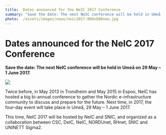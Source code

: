 ```yaml
---
title:  Dates announced for the NeIC 2017 Conference 
summary: "Save the date: The next NeIC conference will be held in Umeå on 29 May – 1 June 2017."
photo:  /assets/images/news/neic2017-800x600new.jpg
---
```


Dates announced for the NeIC 2017 Conference
============================================

**Save the date: The next NeIC conference will be held in Umeå on 29 May – 1 June 2017.**

<a href="{% include baseurl %}/assets/images/news/neic2017-800x600new.jpg"> <img class="smallpic" src="{% include baseurl %}/assets/images/news/neic2017-800x600new-mini.jpg"> </a>

Twice before, in May 2013 in Trondheim and May 2015 in Espoo, NeIC has hosted a big bi-annual conference to gather the Nordic e-infrastructure community to discuss and prepare for the future. Next time, in 2017, the four-day event will take place in Umeå, 29 May – 1 June 2017.

This time, NeIC 2017 will be hosted by NeIC and SNIC, and organized as a collaboration between CSC, DeIC, NeIC, NORDUnet, RHnet, SNIC and UNINETT Sigma2.
